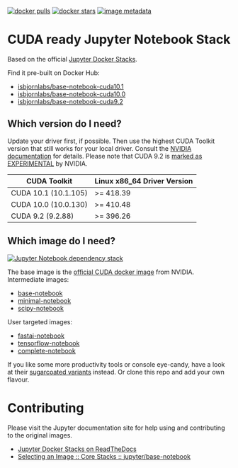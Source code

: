 [![docker pulls](https://img.shields.io/docker/pulls/jupyter/base-notebook.svg)](https://hub.docker.com/r/jupyter/base-notebook/) [![docker stars](https://img.shields.io/docker/stars/jupyter/base-notebook.svg)](https://hub.docker.com/r/jupyter/base-notebook/) [![image metadata](https://images.microbadger.com/badges/image/jupyter/base-notebook.svg)](https://microbadger.com/images/jupyter/base-notebook "jupyter/base-notebook image metadata")

# CUDA ready Jupyter Notebook Stack

Based on the official [Jupyter Docker Stacks](https://github.com/jupyter/docker-stacks).

Find it pre-built on Docker Hub:

- [isbjornlabs/base-notebook-cuda10.1](https://hub.docker.com/r/isbjornlabs/base-notebook-cuda10.1)
- [isbjornlabs/base-notebook-cuda10.0](https://hub.docker.com/r/isbjornlabs/base-notebook-cuda10.0)
- [isbjornlabs/base-notebook-cuda9.2](https://hub.docker.com/r/isbjornlabs/base-notebook-cuda9.2)

## Which version do I need?

Update your driver first, if possible. Then use the highest CUDA Toolkit version that still works for your local driver. Consult the [NVIDIA documentation](https://docs.nvidia.com/deploy/cuda-compatibility/index.html) for details. Please note that CUDA 9.2 is [marked as EXPERIMENTAL](https://gitlab.com/nvidia/cuda/tree/ubuntu18.04) by NVIDIA.

| CUDA Toolkit |	Linux x86_64 Driver Version |
|-|-|
| CUDA 10.1 (10.1.105) | >= 418.39 |
| CUDA 10.0 (10.0.130) | >= 410.48 |
| CUDA 9.2 (9.2.88) | >= 396.26 |

## Which image do I need?
[![Jupyter Notebook dependency stack](http://interactive.blockdiag.com/image?compression=deflate&encoding=base64&src=eJyFjsEKwjAQRO_9iuC9noVSsTfvXgoiskm3ZWmaLckWUfHfbTyZKvQ684Y32rLpG4JOPTOl2BM6ASF2qlQje_FAUsxNgy1MVq4tOwn0wLnexbxSZwsabbkxUwN1va0Pp2O1uRTZp8z3SkPA3LGgZu7jJAkiMZCjAWwCLbPIBUPjPaHSJDKCLrBvLd9WwBaCAK1AhofRoqT__ygW5jB14A2DYBMHC9WXfQH-6JIPCfx6Ay7SmPA)](http://interactive.blockdiag.com/?compression=deflate&src=eJyFjsEKwjAQRO_9iuC9noVSsTfvXgoiskm3ZWmaLckWUfHfbTyZKvQ684Y32rLpG4JOPTOl2BM6ASF2qlQje_FAUsxNgy1MVq4tOwn0wLnexbxSZwsabbkxUwN1va0Pp2O1uRTZp8z3SkPA3LGgZu7jJAkiMZCjAWwCLbPIBUPjPaHSJDKCLrBvLd9WwBaCAK1AhofRoqT__ygW5jB14A2DYBMHC9WXfQH-6JIPCfx6Ay7SmPA)

The base image is the [official CUDA docker image](https://hub.docker.com/r/nvidia/cuda) from NVIDIA. Intermediate images:

- [base-notebook](notebooks/base-notebook)
- [minimal-notebook](notebooks/minimal-notebook)
- [scipy-notebook](notebooks/scipy-notebook)

User targeted images:

- [fastai-notebook](notebooks/fastai-notebook)
- [tensorflow-notebook](notebooks/tensorflow-notebook)
- [complete-notebook](notebooks/complete-notebook)

If you like some more productivity tools or console eye-candy, have a look at their [sugarcoated variants](notebooks/sugarcoated) instead. Or clone this repo and add your own flavour.

# Contributing

Please visit the Jupyter documentation site for help using and contributing to the original images.

* [Jupyter Docker Stacks on ReadTheDocs](http://jupyter-docker-stacks.readthedocs.io/en/latest/index.html)
* [Selecting an Image :: Core Stacks :: jupyter/base-notebook](http://jupyter-docker-stacks.readthedocs.io/en/latest/using/selecting.html#jupyter-base-notebook)
